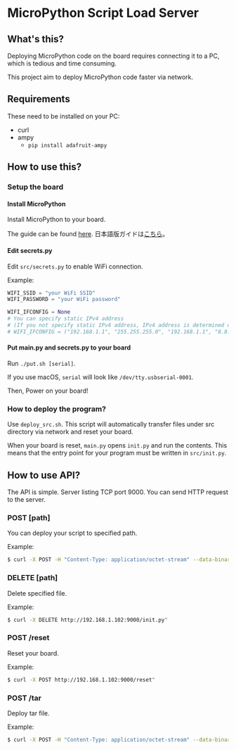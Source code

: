 # MicroPython Script Load Server

## What's this?
Deploying MicroPython code on the board requires connecting it to a PC, which is tedious and time consuming.

This project aim to deploy MicroPython code faster via network.

## Requirements
These need to be installed on your PC:
- curl
- ampy
  - `pip install adafruit-ampy`

## How to use this?
### Setup the board
#### Install MicroPython
Install MicroPython to your board.

The guide can be found [here](https://docs.micropython.org/en/latest/index.html).
日本語版ガイドは[こちら](https://micropython-docs-ja.readthedocs.io/ja/latest/index.html)。
#### Edit secrets.py
Edit `src/secrets.py` to enable WiFi connection.

Example:
```python
WIFI_SSID = "your WiFi SSID"
WIFI_PASSWORD = "your WiFi password"

WIFI_IFCONFIG = None
# You can specify static IPv4 address
# (If you not specify static IPv4 address, IPv4 address is determined using DHCP)
# WIFI_IFCONFIG = ("192.168.1.1", "255.255.255.0", "192.168.1.1", "8.8.8.8")
```
#### Put main.py and secrets.py to your board
Run `./put.sh [serial]`.

If you use macOS, `serial` will look like `/dev/tty.usbserial-0001`.

Then, Power on your board!

### How to deploy the program?
Use `deploy_src.sh`.
This script will automatically transfer files under src directory via network and reset your board.

When your board is reset, `main.py` opens `init.py` and run the contents.
This means that the entry point for your program must be written in `src/init.py`.

## How to use API?
The API is simple.
Server listing TCP port 9000.
You can send HTTP request to the server.

### POST [path]
You can deploy your script to specified path.

Example:
```bash
$ curl -X POST -H "Content-Type: application/octet-stream" --data-binary @src/init.py "http://192.168.1.102:9000/init.py"
```

### DELETE [path]
Delete specified file.

Example:
```bash
$ curl -X DELETE http://192.168.1.102:9000/init.py"
```

### POST /reset
Reset your board.

Example:
```bash
$ curl -X POST http://192.168.1.102:9000/reset"
```

### POST /tar
Deploy tar file.

Example:
```bash
$ curl -X POST -H "Content-Type: application/octet-stream" --data-binary @deploy.tar "http://192.168.1.102:9000/tar"
```
